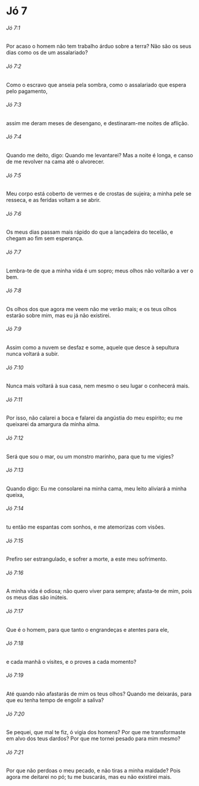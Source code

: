 # Jó 7

###### Jó 7:1

Por acaso o homem não tem trabalho árduo sobre a terra? Não são os seus dias como os de um assalariado?

###### Jó 7:2

Como o escravo que anseia pela sombra, como o assalariado que espera pelo pagamento,

###### Jó 7:3

assim me deram meses de desengano, e destinaram-me noites de aflição.

###### Jó 7:4

Quando me deito, digo: Quando me levantarei? Mas a noite é longa, e canso de me revolver na cama até o alvorecer.

###### Jó 7:5

Meu corpo está coberto de vermes e de crostas de sujeira; a minha pele se resseca, e as feridas voltam a se abrir.

###### Jó 7:6

Os meus dias passam mais rápido do que a lançadeira do tecelão, e chegam ao fim sem esperança.

###### Jó 7:7

Lembra-te de que a minha vida é um sopro; meus olhos não voltarão a ver o bem.

###### Jó 7:8

Os olhos dos que agora me veem não me verão mais; e os teus olhos estarão sobre mim, mas eu já não existirei.

###### Jó 7:9

Assim como a nuvem se desfaz e some, aquele que desce à sepultura nunca voltará a subir.

###### Jó 7:10

Nunca mais voltará à sua casa, nem mesmo o seu lugar o conhecerá mais.

###### Jó 7:11

Por isso, não calarei a boca e falarei da angústia do meu espírito; eu me queixarei da amargura da minha alma.

###### Jó 7:12

Será que sou o mar, ou um monstro marinho, para que tu me vigies?

###### Jó 7:13

Quando digo: Eu me consolarei na minha cama, meu leito aliviará a minha queixa,

###### Jó 7:14

tu então me espantas com sonhos, e me atemorizas com visões.

###### Jó 7:15

Prefiro ser estrangulado, e sofrer a morte, a este meu sofrimento.

###### Jó 7:16

A minha vida é odiosa; não quero viver para sempre; afasta-te de mim, pois os meus dias são inúteis.

###### Jó 7:17

Que é o homem, para que tanto o engrandeças e atentes para ele,

###### Jó 7:18

e cada manhã o visites, e o proves a cada momento?

###### Jó 7:19

Até quando não afastarás de mim os teus olhos? Quando me deixarás, para que eu tenha tempo de engolir a saliva?

###### Jó 7:20

Se pequei, que mal te fiz, ó vigia dos homens? Por que me transformaste em alvo dos teus dardos? Por que me tornei pesado para mim mesmo?

###### Jó 7:21

Por que não perdoas o meu pecado, e não tiras a minha maldade? Pois agora me deitarei no pó; tu me buscarás, mas eu não existirei mais.

